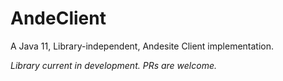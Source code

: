 # AndeClient
A Java 11, Library-independent, Andesite Client implementation.

_Library current in development. PRs are welcome._